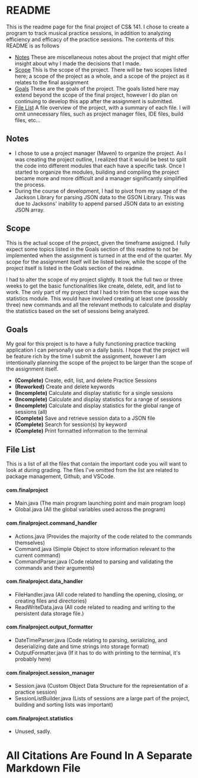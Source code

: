# README
This is the readme page for the final project of CS& 141. I chose to create a program to track musical practice sessions, in addition to analyzing efficiency and efficacy of the practice sessions. The contents of this README is as follows

- [Notes](##-Notes) These are miscellaneous notes about the project that might offer insight about why I made the decisions that I made.
- [Scope](##-Scope) This is the scope of the project. There will be two scopes listed here; a scope of the project as a whole, and a scope of the project as it relates to the final assignment
- [Goals](##-Goals) These are the goals of the project. The goals listed here may extend beyond the scope of the final project, however I do plan on continuing to develop this app after the assignment is submitted.
- [File List](##-File-List) A file overview of the project, with a summary of each file. I will omit unnecessary files, such as project manager files, IDE files, build files, etc...

## Notes
- I chose to use a project manager (Maven) to organize the project. As I was creating the project outline, I realized that it would be best to split the code into different modules that each have a specific task. Once I started to organize the modules, building and compiling the project became more and more difficult and a manager significantly simplified the process.
- During the course of development, I had to pivot from my usage of the Jackson Library for parsing JSON data to the GSON Library. This was due to Jacksons' inability to append parsed JSON data to an existing JSON array.

## Scope
This is the actual scope of the project, given the timeframe assigned. I fully expect some topics listed in the Goals section of this readme to not be implemented when the assignment is turned in at the end of the quarter. My scope for the assignment itself will be listed below, while the scope of the project itself is listed in the Goals section of the readme.

I had to alter the scope of my project slightly. It took the full two or three weeks to get the basic functionalities like create, delete, edit, and list to work. The only part of my project that I had to trim from the scope was the statistics module. This would have involved creating at least one (possibly three) new commands and all the relevant methods to calculate and display the statistics based on the set of sessions being analyzed.

## Goals
My goal for this project is to have a fully functioning practice tracking application I can personally use on a daily basis. I hope that the project will be feature rich by the time I submit the assignment, however I am intentionally planning the scope of the project to be larger than the scope of the assignment itself.

- **(Complete)** Create, edit, list, and delete Practice Sessions
- **(Reworked)** Create and delete keywords
- **(Incomplete)** Calculate and display statistic for a single sessions
- **(Incomplete)** Calculate and display statistics for a range of sessions
- **(Incomplete)** Calculate and display statistics for the global range of sessions (all)
- **(Complete)** Save and retrieve session data to a JSON file
- **(Complete)** Search for session(s) by keyword
- **(Complete)** Print formatted information to the terminal

## File List
This is a list of all the files that contain the important code you will want to look at during grading. The files I've omitted from the list are related to package management, Github, and VSCode.

#### com.finalproject
- Main.java (The main program launching point and main program loop)
- Global.java (All the global variables used across the program)

#### com.finalproject.command_handler
- Actions.java (Provides the majority of the code related to the commands themselves)
- Command.java (Simple Object to store information relevant to the current command)
- CommandParser.java (Code related to parsing and validating the commands and their arguments)

#### com.finalproject.data_handler
- FileHandler.java (All code related to handling the opening, closing, or creating files and directories)
- ReadWriteData.java (All code related to reading and writing to the persistent data storage file.)


#### com.finalproject.output_formatter
- DateTimeParser.java (Code relating to parsing, serializing, and deserializing date and time strings into storage format)
- OutputFormatter.java (If it has to do with printing to the terminal, it's probably here)

#### com.finalproject.session_manager
- Session.java (Custom Object Data Structure for the representation of a practice session)
- SessionListBuilder.java (Lists of sessions are a large part of the project, building and sorting lists was important)

#### com.finalproject.statistics
- Unused, sadly.

# All Citations Are Found In A Separate Markdown File